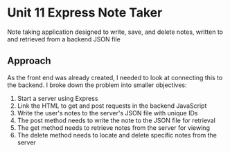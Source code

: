 # Unit 11 Express Note Taker
Note taking application designed to write, save, and delete notes, written to and retrieved from a backend JSON file

## Approach
As the front end was already created, I needed to look at connecting this to the backend. I broke down the problem into smaller objectives:
1. Start a server using Express
2. Link the HTML to get and post requests in the backend JavaScript
3. Write the user's notes to the server's JSON file with unique IDs
4. The post method needs to write the note to the JSON file for retrieval
5. The get method needs to retrieve notes from the server for viewing
6. The delete method needs to locate and delete specific notes from the server

